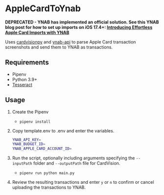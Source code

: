 # AppleCardToYnab

**DEPRECATED - YNAB has implemented an official solution. See this YNAB blog post for how to set up imports on iOS 17.4+: [Introducing Effortless Apple Card Imports with YNAB](https://www.ynab.com/blog/ynab-apple-wallet)**

Uses [cardvisionpy](https://github.com/afwolfe/cardvisionpy) and [ynab-api](https://github.com/dmlerner/ynab-api) to parse Apple Card transaction screenshots and send them to YNAB as transactions.

## Requirements

* Pipenv
* Python 3.9+
* [Tesseract](https://github.com/tesseract-ocr/tesseract)

## Usage

1. Create the Pipenv
    * `pipenv install`
2. Copy template.env to .env and enter the variables.

    ```bash
    YNAB_API_KEY=
    YNAB_BUDGET_ID=
    YNAB_APPLE_CARD_ACCOUNT_ID=
    ```

3. Run the script, optionally including arguments specifying the `--inputPath` folder and `--outputPath` file for CardVision.
   * `pipenv run python main.py`
4. Review the resulting transactions and enter `y` or `n` to confirm or cancel uploading the transactions to YNAB.

